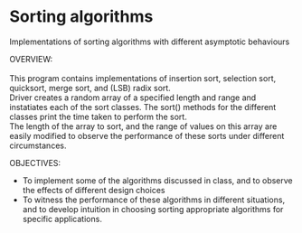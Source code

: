 # Sorting algorithms
Implementations of sorting algorithms with different asymptotic behaviours

OVERVIEW: <br>
<br>This program contains implementations of insertion sort, selection sort, quicksort, merge sort, and (LSB) radix sort. 
<br>Driver creates a random array of a specified length and range and instatiates each of the sort classes. The sort() methods for the different classes print 
the time taken to perform the sort. 
<br>The length of the array to sort, and the range of values on this array are easily modified to observe the performance of these sorts under different
 circumstances.

OBJECTIVES:
- To implement some of the algorithms discussed in class, and to observe the effects of different design choices
- To witness the performance of these algorithms in different situations, and to develop intuition in choosing sorting appropriate algorithms for specific applications.
